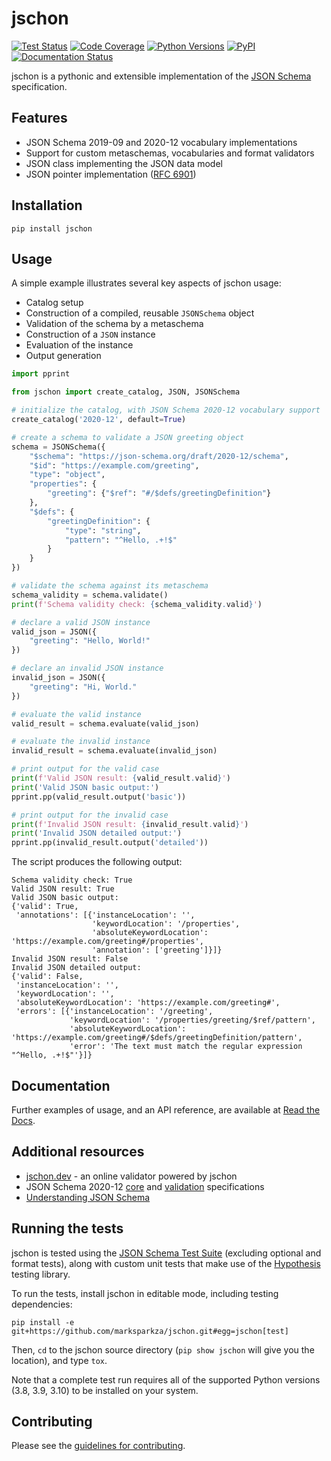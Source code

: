 # jschon

[![Test Status](https://github.com/marksparkza/jschon/actions/workflows/tests.yml/badge.svg)](https://github.com/marksparkza/jschon/actions/workflows/tests.yml)
[![Code Coverage](https://codecov.io/gh/marksparkza/jschon/branch/main/graph/badge.svg)](https://codecov.io/gh/marksparkza/jschon)
[![Python Versions](https://img.shields.io/pypi/pyversions/jschon)](https://pypi.org/project/jschon)
[![PyPI](https://img.shields.io/pypi/v/jschon)](https://pypi.org/project/jschon)
[![Documentation Status](https://readthedocs.org/projects/jschon/badge/?version=latest)](https://jschon.readthedocs.io/en/latest/?badge=latest)

jschon is a pythonic and extensible implementation of the [JSON Schema](https://json-schema.org)
specification.

## Features
* JSON Schema 2019-09 and 2020-12 vocabulary implementations
* Support for custom metaschemas, vocabularies and format validators
* JSON class implementing the JSON data model
* JSON pointer implementation ([RFC 6901](https://tools.ietf.org/html/rfc6901))

## Installation
    pip install jschon

## Usage
A simple example illustrates several key aspects of jschon usage:

* Catalog setup
* Construction of a compiled, reusable `JSONSchema` object
* Validation of the schema by a metaschema
* Construction of a `JSON` instance
* Evaluation of the instance
* Output generation

```py
import pprint

from jschon import create_catalog, JSON, JSONSchema

# initialize the catalog, with JSON Schema 2020-12 vocabulary support
create_catalog('2020-12', default=True)

# create a schema to validate a JSON greeting object
schema = JSONSchema({
    "$schema": "https://json-schema.org/draft/2020-12/schema",
    "$id": "https://example.com/greeting",
    "type": "object",
    "properties": {
        "greeting": {"$ref": "#/$defs/greetingDefinition"}
    },
    "$defs": {
        "greetingDefinition": {
            "type": "string",
            "pattern": "^Hello, .+!$"
        }
    }
})

# validate the schema against its metaschema
schema_validity = schema.validate()
print(f'Schema validity check: {schema_validity.valid}')

# declare a valid JSON instance
valid_json = JSON({
    "greeting": "Hello, World!"
})

# declare an invalid JSON instance
invalid_json = JSON({
    "greeting": "Hi, World."
})

# evaluate the valid instance
valid_result = schema.evaluate(valid_json)

# evaluate the invalid instance
invalid_result = schema.evaluate(invalid_json)

# print output for the valid case
print(f'Valid JSON result: {valid_result.valid}')
print('Valid JSON basic output:')
pprint.pp(valid_result.output('basic'))

# print output for the invalid case
print(f'Invalid JSON result: {invalid_result.valid}')
print('Invalid JSON detailed output:')
pprint.pp(invalid_result.output('detailed'))
```

The script produces the following output:

```
Schema validity check: True
Valid JSON result: True
Valid JSON basic output:
{'valid': True,
 'annotations': [{'instanceLocation': '',
                  'keywordLocation': '/properties',
                  'absoluteKeywordLocation': 'https://example.com/greeting#/properties',
                  'annotation': ['greeting']}]}
Invalid JSON result: False
Invalid JSON detailed output:
{'valid': False,
 'instanceLocation': '',
 'keywordLocation': '',
 'absoluteKeywordLocation': 'https://example.com/greeting#',
 'errors': [{'instanceLocation': '/greeting',
             'keywordLocation': '/properties/greeting/$ref/pattern',
             'absoluteKeywordLocation': 'https://example.com/greeting#/$defs/greetingDefinition/pattern',
             'error': 'The text must match the regular expression "^Hello, .+!$"'}]}
```

## Documentation
Further examples of usage, and an API reference, are available at
[Read the Docs](https://jschon.readthedocs.io/en/latest/).

## Additional resources
* [jschon.dev](https://jschon.dev/) - an online validator powered by jschon
* JSON Schema 2020-12 [core](https://json-schema.org/draft/2020-12/json-schema-core.html)
  and [validation](https://json-schema.org/draft/2020-12/json-schema-validation.html)
  specifications
* [Understanding JSON Schema](https://json-schema.org/understanding-json-schema/)

## Running the tests
jschon is tested using the
[JSON Schema Test Suite](https://github.com/marksparkza/JSON-Schema-Test-Suite)
(excluding optional and format tests), along with custom unit tests that make
use of the [Hypothesis](https://hypothesis.readthedocs.io) testing library.

To run the tests, install jschon in editable mode, including testing dependencies:

    pip install -e git+https://github.com/marksparkza/jschon.git#egg=jschon[test]

Then, `cd` to the jschon source directory (`pip show jschon` will give you the
location), and type `tox`.

Note that a complete test run requires all of the supported Python versions
(3.8, 3.9, 3.10) to be installed on your system.

## Contributing
Please see the [guidelines for contributing](CONTRIBUTING.md).
